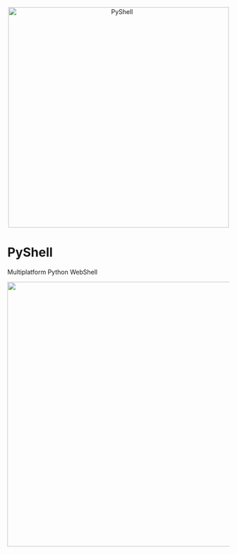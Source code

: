 <p align="center"><img width=500 alt="PyShell" src="https://github.com/JoelGMSec/PyShell/blob/main/Resources/PyShell.png"></p>

# PyShell
Multiplatform Python WebShell

<img width=600 src="https://github.com/JoelGMSec/PyShell/blob/main/Resources/PyShell_Help.png"></p>
